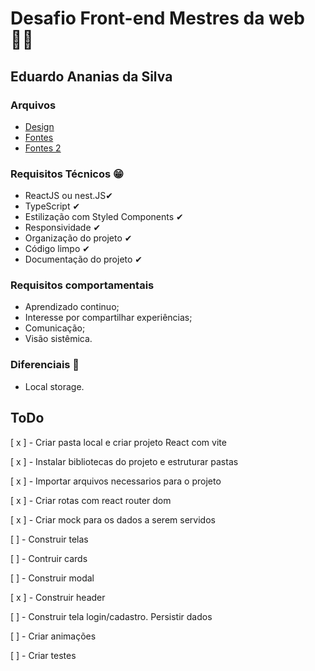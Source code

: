 # Desafio Front-end Mestres da web 👩‍💻
## Eduardo Ananias da Silva

### Arquivos
- [Design](https://drive.google.com/file/d/1-sGLbiaqb_EIskfje4uJzsxSSxLW-wbe/view?usp=sharing)
- [Fontes](https://drive.google.com/file/d/1J0ZGvaQczX68yFLDnp9Ma0O2xmneh8Bb/view?usp=sharing)
- [Fontes 2](https://drive.google.com/file/d/1SCIvJoXnRljB_5lfAH_snHnF8ohQNuOr/view?usp=sharing)

### Requisitos Técnicos 😁
- ReactJS  ou nest.JS✔
- TypeScript ✔
- Estilização com Styled Components ✔
- Responsividade ✔
- Organização do projeto ✔
- Código limpo ✔
- Documentação do projeto ✔

### Requisitos comportamentais
- Aprendizado continuo;
- Interesse por compartilhar experiências;
- Comunicação;
- Visão sistêmica.

### Diferenciais 💖
- Local storage.

## ToDo
[ x ] - Criar pasta local e criar projeto React com vite

[ x ] - Instalar bibliotecas do projeto e estruturar pastas

[ x ] - Importar arquivos necessarios para o projeto

[ x ] - Criar rotas com react router dom

[ x ] - Criar mock para os dados a serem servidos

[ ] - Construir telas

[ ] - Contruir cards

[ ] - Construir modal

[ x ] - Construir header

[ ] - Construir tela login/cadastro. Persistir dados

[ ] - Criar animações

[ ] - Criar testes
